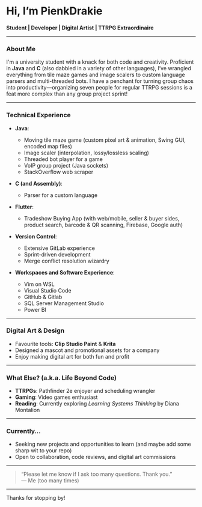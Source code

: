 # Hi, I’m PienkDrakie

**Student | Developer | Digital Artist | TTRPG Extraordinaire**

---

### About Me

I'm a university student with a knack for both code and creativity. Proficient in **Java** and **C** (also dabbled in a variety of other languages), I’ve wrangled everything from tile maze games and image scalers to custom language parsers and multi-threaded bots. I have a penchant for turning group chaos into productivity—organizing seven people for regular TTRPG sessions is a feat more complex than any group project sprint!

---

### Technical Experience

- **Java**:  
  - Moving tile maze game (custom pixel art & animation, Swing GUI, encoded map files)
  - Image scaler (interpolation, lossy/lossless scaling)
  - Threaded bot player for a game  
  - VoIP group project (Java sockets)
  - StackOverflow web scraper

- **C (and Assembly)**:  
  - Parser for a custom language

- **Flutter**:  
  - Tradeshow Buying App (with web/mobile, seller & buyer sides, product search, barcode & QR scanning, Firebase, Google auth)

- **Version Control**:  
  - Extensive GitLab experience  
  - Sprint-driven development  
  - Merge conflict resolution wizardry

- **Workspaces and Software Experience**:
  - Vim on WSL
  - Visual Studio Code
  - GitHub & Gitlab
  - SQL Server Management Studio
  - Power BI

---

### Digital Art & Design

- Favourite tools: **Clip Studio Paint** & **Krita**
- Designed a mascot and promotional assets for a company
- Enjoy making digital art for both fun and profit

---

### What Else? (a.k.a. Life Beyond Code)

- **TTRPGs**: Pathfinder 2e enjoyer and scheduling wrangler
- **Gaming**: Video games enthusiast
- **Reading**: Currently exploring _Learning Systems Thinking_ by Diana Montalion

---

### Currently...

- Seeking new projects and opportunities to learn (and maybe add some sharp wit to your repo)
- Open to collaboration, code reviews, and digital art commissions

---

> “Please let me know if I ask too many questions. Thank you.”  
> — Me (too many times)

---

Thanks for stopping by!
